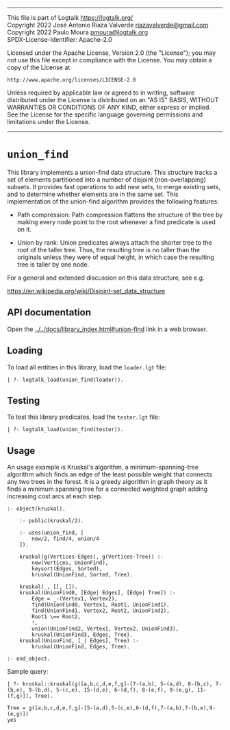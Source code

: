 ________________________________________________________________________

This file is part of Logtalk <https://logtalk.org/>  
Copyright 2022 José Antonio Riaza Valverde <riazavalverde@gmail.com>  
Copyright 2022 Paulo Moura <pmoura@logtalk.org>  
SPDX-License-Identifier: Apache-2.0

Licensed under the Apache License, Version 2.0 (the "License");
you may not use this file except in compliance with the License.
You may obtain a copy of the License at

    http://www.apache.org/licenses/LICENSE-2.0

Unless required by applicable law or agreed to in writing, software
distributed under the License is distributed on an "AS IS" BASIS,
WITHOUT WARRANTIES OR CONDITIONS OF ANY KIND, either express or implied.
See the License for the specific language governing permissions and
limitations under the License.
________________________________________________________________________


`union_find`
============

This library implements a union-find data structure. This structure tracks
a set of elements partitioned into a number of disjoint (non-overlapping)
subsets. It provides fast operations to add new sets, to merge existing sets,
and to determine whether elements are in the same set. This implementation
of the union-find algorithm provides the following features:

- Path compression: Path compression flattens the structure of the tree by
making every node point to the root whenever a find predicate is used on it.

- Union by rank: Union predicates always attach the shorter tree to the root
of the taller tree. Thus, the resulting tree is no taller than the originals
unless they were of equal height, in which case the resulting tree is taller
by one node.

For a general and extended discussion on this data structure, see e.g.

https://en.wikipedia.org/wiki/Disjoint-set_data_structure


API documentation
-----------------

Open the [../../docs/library_index.html#union-find](../../docs/library_index.html#union-find)
link in a web browser.


Loading
-------

To load all entities in this library, load the `loader.lgt` file:

	| ?- logtalk_load(union_find(loader)).


Testing
-------

To test this library predicates, load the `tester.lgt` file:

	| ?- logtalk_load(union_find(tester)).


Usage
-----

An usage example is Kruskal's algorithm, a minimum-spanning-tree algorithm
which finds an edge of the least possible weight that connects any two trees
in the forest. It is a greedy algorithm in graph theory as it finds a minimum
spanning tree for a connected weighted graph adding increasing cost arcs at
each step.

	:- object(kruskal).
	
		:- public(kruskal/2).
	
		:- uses(union_find, [
			new/2, find/4, union/4
		]).
	
		kruskal(g(Vertices-Edges), g(Vertices-Tree)) :-
			new(Vertices, UnionFind),
			keysort(Edges, Sorted),
			kruskal(UnionFind, Sorted, Tree).
	
		kruskal(_, [], []).
		kruskal(UnionFind0, [Edge| Edges], [Edge| Tree]) :-
			Edge = _-(Vertex1, Vertex2),
			find(UnionFind0, Vertex1, Root1, UnionFind1),
			find(UnionFind1, Vertex2, Root2, UnionFind2),
			Root1 \== Root2,
			!,
			union(UnionFind2, Vertex1, Vertex2, UnionFind3),
			kruskal(UnionFind3, Edges, Tree).
		kruskal(UnionFind, [_| Edges], Tree) :-
			kruskal(UnionFind, Edges, Tree).
	
	:- end_object.

Sample query:

	| ?- kruskal::kruskal(g([a,b,c,d,e,f,g]-[7-(a,b), 5-(a,d), 8-(b,c), 7-(b,e), 9-(b,d), 5-(c,e), 15-(d,e), 6-(d,f), 8-(e,f), 9-(e,g), 11-(f,g)]), Tree).

	Tree = g([a,b,c,d,e,f,g]-[5-(a,d),5-(c,e),6-(d,f),7-(a,b),7-(b,e),9-(e,g)])
	yes
